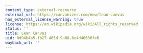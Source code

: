 ```yaml
---
content_type: external-resource
external_url: https://canvanizer.com/new/lean-canvas
has_external_license_warning: true
license: https://en.wikipedia.org/wiki/All_rights_reserved
status: ''
title: Lean Canvas
uid: 0d94b4b5-fb27-465d-9a88-6e4d46636fe6
wayback_url: ''
---
```

